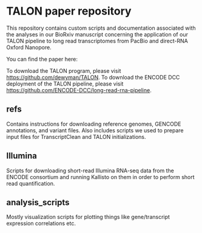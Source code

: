 # TALON paper repository
This repository contains custom scripts and documentation associated with the analyses in our BioRxiv manuscript concerning the application of our TALON pipeline to long read transcriptomes from PacBio and direct-RNA Oxford Nanopore. 

You can find the paper here: 

To download the TALON program, please visit https://github.com/dewyman/TALON. 
To download the ENCODE DCC deployment of the TALON pipeline, please visit https://github.com/ENCODE-DCC/long-read-rna-pipeline. 

## refs
Contains instructions for downloading reference genomes, GENCODE annotations, and variant files. Also includes scripts we used to prepare input files for TranscriptClean and TALON initializations.

## Illumina
Scripts for downloading short-read Illumina RNA-seq data from the ENCODE consortium and running Kallisto on them in order to perform short read quantification.

## analysis_scripts
Mostly visualization scripts for plotting things like gene/transcript expression correlations etc.
